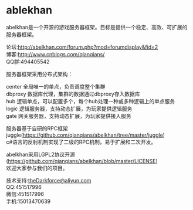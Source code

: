 # ablekhan
abelkhan是一个开源的游戏服务器框架。目标是提供一个稳定、高效、可扩展的服务器框架。

论坛:http://abelkhan.com/forum.php?mod=forumdisplay&fid=2  
博客:http://www.cnblogs.com/qianqians/  
QQ群:494405542

服务器框架采用分布式架构：

center  全局唯一的单点，负责调度整个集群  
dbproxy 数据库代理，集群的数据通过dbproxy存入数据库  
hub     逻辑单点，可以配置多个，每个hub处理一种或多种逻辑上的单点服务  
logic   逻辑服务器，支持动态扩展，为玩家提供逻辑服务  
gate    网关服务器，支持动态扩展，为玩家提供接入服务
  
服务器基于自研的RPC框架juggle(https://github.com/qianqians/abelkhan/tree/master/juggle)  
c#语言的反射机制实现了二级的RPC机制，易于扩展和二次开发。
  
abelkhan采用LGPL2协议开源(https://github.com/qianqians/abelkhan/blob/master/LICENSE)  
欢迎大家参与我们的项目。
  
技术支持:theDarkforce@aliyun.com  
QQ:451517996  
微信:451517996  
手机:15013470639
